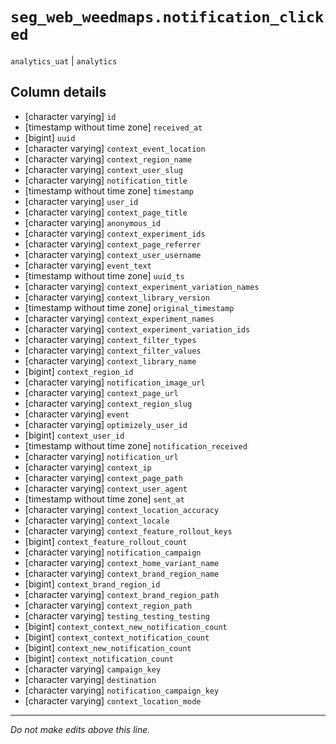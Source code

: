 # `seg_web_weedmaps.notification_clicked`
`analytics_uat` | `analytics`

## Column details
* [character varying] `id`
* [timestamp without time zone] `received_at`
* [bigint]    `uuid`
* [character varying] `context_event_location`
* [character varying] `context_region_name`
* [character varying] `context_user_slug`
* [character varying] `notification_title`
* [timestamp without time zone] `timestamp`
* [character varying] `user_id`
* [character varying] `context_page_title`
* [character varying] `anonymous_id`
* [character varying] `context_experiment_ids`
* [character varying] `context_page_referrer`
* [character varying] `context_user_username`
* [character varying] `event_text`
* [timestamp without time zone] `uuid_ts`
* [character varying] `context_experiment_variation_names`
* [character varying] `context_library_version`
* [timestamp without time zone] `original_timestamp`
* [character varying] `context_experiment_names`
* [character varying] `context_experiment_variation_ids`
* [character varying] `context_filter_types`
* [character varying] `context_filter_values`
* [character varying] `context_library_name`
* [bigint]    `context_region_id`
* [character varying] `notification_image_url`
* [character varying] `context_page_url`
* [character varying] `context_region_slug`
* [character varying] `event`
* [character varying] `optimizely_user_id`
* [bigint]    `context_user_id`
* [timestamp without time zone] `notification_received`
* [character varying] `notification_url`
* [character varying] `context_ip`
* [character varying] `context_page_path`
* [character varying] `context_user_agent`
* [timestamp without time zone] `sent_at`
* [character varying] `context_location_accuracy`
* [character varying] `context_locale`
* [character varying] `context_feature_rollout_keys`
* [bigint]    `context_feature_rollout_count`
* [character varying] `notification_campaign`
* [character varying] `context_home_variant_name`
* [character varying] `context_brand_region_name`
* [bigint]    `context_brand_region_id`
* [character varying] `context_brand_region_path`
* [character varying] `context_region_path`
* [character varying] `testing_testing_testing`
* [bigint]    `context_context_new_notification_count`
* [bigint]    `context_context_notification_count`
* [bigint]    `context_new_notification_count`
* [bigint]    `context_notification_count`
* [character varying] `campaign_key`
* [character varying] `destination`
* [character varying] `notification_campaign_key`
* [character varying] `context_location_mode`

-------------------------------------------------------------------------------
*Do not make edits above this line.*
